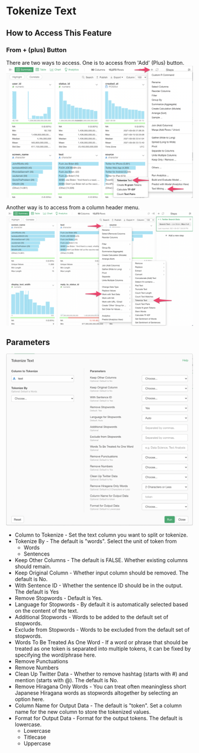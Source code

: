 # Tokenize Text

## How to Access This Feature

### From + (plus) Button
There are two ways to access. One is to access from 'Add' (Plus) button.
![](images/do_tokenize_add.png)

Another way is to access from a column header menu.
![](images/do_tokenize_col.png)

## Parameters

![](images/do_tokenize_param.png)

* Column to Tokenize - Set the text column you want to split or tokenize.
* Tokenize By - The default is "words". Select the unit of token from
  * Words
  * Sentences
* Keep Other Columns - The default is FALSE. Whether existing columns should remain.
* Keep Original Column - Whether input column should be removed. The default is No.
* With Sentence ID - Whether the sentence ID should be in the output. The default is Yes
* Remove Stopwords - Default is Yes.
* Language for Stopwords - By default it is automatically selected based on the content of the text.
* Additional Stopwords - Words to be added to the default set of stopwords.
* Exclude from Stopwords - Words to be excluded from the default set of stopwords.
* Words To Be Treated As One Word - If a word or phrase that should be treated as one token is separated into multiple tokens, it can be fixed by specifying the word/phrase here.
* Remove Punctuations
* Remove Numbers
* Clean Up Twitter Data - Whether to remove hashtag (starts with #) and mention (starts with @). The default is No.
* Remove Hiragana Only Words - You can treat often meaningless short Japanese Hiragana words as stopwords altogether by selecting an option here.
* Column Name for Output Data - The default is "token". Set a column name for the new column to store the tokenized values.
* Format for Output Data - Format for the output tokens. The default is lowercase.
  * Lowercase
  * Titlecase
  * Uppercase
